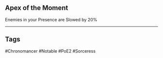 ## Apex of the Moment
Enemies in your Presence are Slowed by 20%

---
## Tags
#Chronomancer
#Notable
#PoE2
#Sorceress
